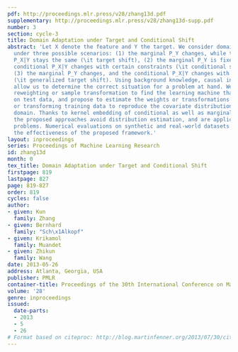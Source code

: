```yaml
---
pdf: http://proceedings.mlr.press/v28/zhang13d.pdf
supplementary: http://proceedings.mlr.press/v28/zhang13d-supp.pdf
number: 3
section: cycle-3
title: Domain Adaptation under Target and Conditional Shift
abstract: 'Let X denote the feature and Y the target. We consider domain adaptation
  under three possible scenarios: (1) the marginal P_Y changes, while the conditional
  P_X|Y stays the same (\it target shift), (2) the marginal P_Y is fixed, while the
  conditional P_X|Y changes with certain constraints (\it conditional shift), and
  (3) the marginal P_Y changes, and the conditional P_X|Y changes with constraints
  (\it generalized target shift). Using background knowledge, causal interpretations
  allow us to determine the correct situation for a problem at hand. We exploit importance
  reweighting or sample transformation to find the learning machine that works well
  on test data, and propose to estimate the weights or transformations by \it reweighting
  or transforming training data to reproduce the covariate distribution on the test
  domain. Thanks to kernel embedding of conditional as well as marginal distributions,
  the proposed approaches avoid distribution estimation, and are applicable for high-dimensional
  problems. Numerical evaluations on synthetic and real-world datasets demonstrate
  the effectiveness of the proposed framework.'
layout: inproceedings
series: Proceedings of Machine Learning Research
id: zhang13d
month: 0
tex_title: Domain Adaptation under Target and Conditional Shift
firstpage: 819
lastpage: 827
page: 819-827
order: 819
cycles: false
author:
- given: Kun
  family: Zhang
- given: Bernhard
  family: "Sch\x1Alkopf"
- given: Krikamol
  family: Muandet
- given: Zhikun
  family: Wang
date: 2013-05-26
address: Atlanta, Georgia, USA
publisher: PMLR
container-title: Proceedings of the 30th International Conference on Machine Learning
volume: '28'
genre: inproceedings
issued:
  date-parts:
  - 2013
  - 5
  - 26
# Format based on citeproc: http://blog.martinfenner.org/2013/07/30/citeproc-yaml-for-bibliographies/
---
```

